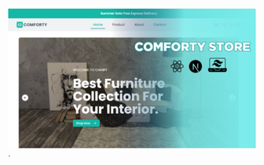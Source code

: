![Image Alt](https://github.com/Sohail-crypto-collab/Comforty-Store-Hackathon-Update/blob/main/public/Blue%20Bold%20Travel%20Himalayas%20YouTube%20Thumbnail.png?raw=true).

 





 
 
